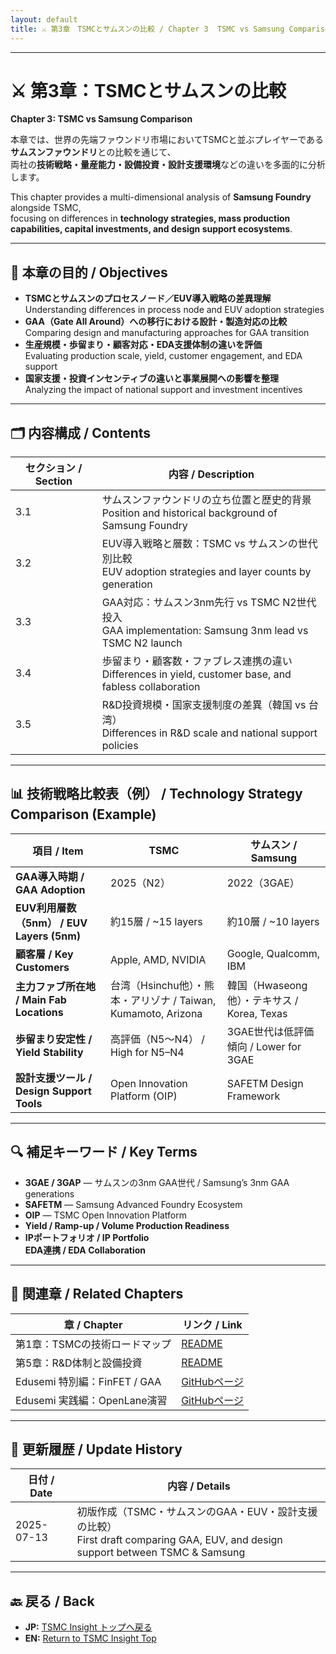 ```yaml
---
layout: default
title: ⚔️ 第3章　TSMCとサムスンの比較 / Chapter 3  TSMC vs Samsung Comparison
---
```


---

# ⚔️ 第3章：TSMCとサムスンの比較  
**Chapter 3: TSMC vs Samsung Comparison**

本章では、世界の先端ファウンドリ市場においてTSMCと並ぶプレイヤーである**サムスンファウンドリ**との比較を通じて、  
両社の**技術戦略・量産能力・設備投資・設計支援環境**などの違いを多面的に分析します。

This chapter provides a multi-dimensional analysis of **Samsung Foundry** alongside TSMC,  
focusing on differences in **technology strategies, mass production capabilities, capital investments, and design support ecosystems**.

---

## 🧭 本章の目的 / Objectives

- **TSMCとサムスンのプロセスノード／EUV導入戦略の差異理解**  
  Understanding differences in process node and EUV adoption strategies
- **GAA（Gate All Around）への移行における設計・製造対応の比較**  
  Comparing design and manufacturing approaches for GAA transition
- **生産規模・歩留まり・顧客対応・EDA支援体制の違いを評価**  
  Evaluating production scale, yield, customer engagement, and EDA support
- **国家支援・投資インセンティブの違いと事業展開への影響を整理**  
  Analyzing the impact of national support and investment incentives

---

## 🗂 内容構成 / Contents

| セクション / Section | 内容 / Description |
|----------------------|--------------------|
| 3.1 | サムスンファウンドリの立ち位置と歴史的背景<br>Position and historical background of Samsung Foundry |
| 3.2 | EUV導入戦略と層数：TSMC vs サムスンの世代別比較<br>EUV adoption strategies and layer counts by generation |
| 3.3 | GAA対応：サムスン3nm先行 vs TSMC N2世代投入<br>GAA implementation: Samsung 3nm lead vs TSMC N2 launch |
| 3.4 | 歩留まり・顧客数・ファブレス連携の違い<br>Differences in yield, customer base, and fabless collaboration |
| 3.5 | R&D投資規模・国家支援制度の差異（韓国 vs 台湾）<br>Differences in R&D scale and national support policies |

---

## 📊 技術戦略比較表（例） / Technology Strategy Comparison (Example)

| 項目 / Item | TSMC | サムスン / Samsung |
|-------------|------|--------------------|
| **GAA導入時期 / GAA Adoption** | 2025（N2） | 2022（3GAE） |
| **EUV利用層数（5nm） / EUV Layers (5nm)** | 約15層 / ~15 layers | 約10層 / ~10 layers |
| **顧客層 / Key Customers** | Apple, AMD, NVIDIA | Google, Qualcomm, IBM |
| **主力ファブ所在地 / Main Fab Locations** | 台湾（Hsinchu他）・熊本・アリゾナ / Taiwan, Kumamoto, Arizona | 韓国（Hwaseong他）・テキサス / Korea, Texas |
| **歩留まり安定性 / Yield Stability** | 高評価（N5〜N4） / High for N5–N4 | 3GAE世代は低評価傾向 / Lower for 3GAE |
| **設計支援ツール / Design Support Tools** | Open Innovation Platform (OIP) | SAFETM Design Framework |

---

## 🔍 補足キーワード / Key Terms

- **3GAE / 3GAP** — サムスンの3nm GAA世代 / Samsung’s 3nm GAA generations
- **SAFETM** — Samsung Advanced Foundry Ecosystem
- **OIP** — TSMC Open Innovation Platform
- **Yield / Ramp-up / Volume Production Readiness**
- **IPポートフォリオ / IP Portfolio**  
  **EDA連携 / EDA Collaboration**

---

## 📎 関連章 / Related Chapters

| 章 / Chapter | リンク / Link |
|--------------|--------------|
| 第1章：TSMCの技術ロードマップ | [README](../chapter1_roadmap/README.md) |
| 第5章：R&D体制と設備投資 | [README](../chapter5_rdi_investment/README.md) |
| Edusemi 特別編：FinFET / GAA | [GitHubページ](https://github.com/Samizo-AITL/Edusemi-v4x/blob/main/f_chapter1_finfet_gaa/README.md) |
| Edusemi 実践編：OpenLane演習 | [GitHubページ](https://github.com/Samizo-AITL/Edusemi-v4x/blob/main/e_chapter3_openlane_practice/README.md) |

---

## 📅 更新履歴 / Update History

| 日付 / Date | 内容 / Details |
|-------------|---------------|
| 2025-07-13 | 初版作成（TSMC・サムスンのGAA・EUV・設計支援の比較）<br>First draft comparing GAA, EUV, and design support between TSMC & Samsung |

---

## 🔙 戻る / Back
- **JP:** [TSMC Insight トップへ戻る](https://samizo-aitl.github.io/Edusemi-Plus/tsmc-insight/index.html)  
- **EN:** [Return to TSMC Insight Top](https://samizo-aitl.github.io/Edusemi-Plus/tsmc-insight/index.html)
